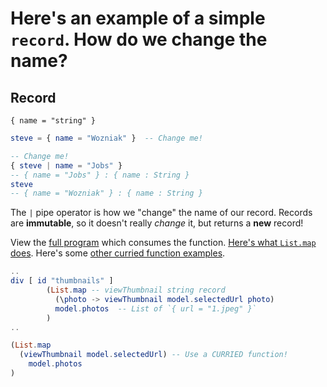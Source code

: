<!-- Front of card ===========================================================

    Simple Card Data

    - Type:
        What's the answer?
        A simple question->answer card;
        we're asking the question: "what does this code do?", e.g:

        - A function with an output you have to guess.
        - A class with a method that you need to call.

    - Docs:
        http://tinyurl.com/anki-simple-card

    - Key:
        ★ Required
        ☆ Optional (recommended)
        ✎ Optional (notes, markdown)
        ⤷ Field Type

    - Notes:
        View compiled file in your text editor or a Chrome-type browser.
        The `## H2` titles represent Anki text fields, with the contents below.

========================================================================== -->


<!-- -------------------------------------------------------------------------
    ★ Title

    ⤷ `string` (auto wrapped with a `H1` tag)
-------------------------------------------------------------------------- -->
# Here's an example of a simple `record`. How do we change the name?


<!-- -------------------------------------------------------------------------
    ☆ Subtitle

    ⤷ `string` (auto wrapped with a `H2` tag)
-------------------------------------------------------------------------- -->
## Record


<!-- -------------------------------------------------------------------------
    ☆ Syntax (inline code)

    ⤷ `code string` (auto wrapped with <p><code> tag)
-------------------------------------------------------------------------- -->
`{ name = "string" }`


<!-- -------------------------------------------------------------------------
    ★ Sample (code block or image)

    ⤷ `pre block | image`

      | Requires `markdown` fenced code block;

      A markdown fenced code block that will compile to our highlighted
      code with Pandoc. What does this code do?
-------------------------------------------------------------------------- -->
```elm
steve = { name = "Wozniak" }  -- Change me!
```


<!-- Back of card ======================================================== -->


<!-- -------------------------------------------------------------------------
    ★ Key point (code block or image)

    ⤷ `pre block | image`

      | Requires `markdown` fenced code block;

      A markdown fenced code block that will compile to our highlighted
      code with Pandoc. The output or answer to the above question.
-------------------------------------------------------------------------- -->
```elm
-- Change me!
{ steve | name = "Jobs" }
-- { name = "Jobs" } : { name : String }
steve
-- { name = "Wozniak" } : { name : String }
```


<!-- -------------------------------------------------------------------------
    ★ Key point notes

    ⤷ `rich html`
-------------------------------------------------------------------------- -->
The `|` pipe operator is how we "change" the name of our record. Records are **immutable**, so it doesn't really _change_ it, but returns a **new** record!


<!-- -------------------------------------------------------------------------
    ✎ Other notes

    ⤷ `rich html`
-------------------------------------------------------------------------- -->
View the [full program](https://ellie-app.com/q4j6ps87Cj5a1) which consumes the function. [Here's what `List.map` does](https://elmprogramming.com/list.html#mapping-a-list). Here's some [other curried function examples](https://www.codingexercises.com/guides/quickstart-elm-part-7).


<!-- -------------------------------------------------------------------------
    ✎ Markdown

    ⤷ `raw text`

      Do not add the compiled HTML to your card, rather, use the raw text
      Markdown fenced code block. This makes for easier editing of a card
      later on.

      Warning: may increase card file size
        @ https://github.com/badlydrawnrob/anki/issues/116
-------------------------------------------------------------------------- -->
```elm
..
div [ id "thumbnails" ]
        (List.map -- viewThumbnail string record
          (\photo -> viewThumbnail model.selectedUrl photo)
          model.photos  -- List of `{ url = "1.jpeg" }`
        )
..
```
```elm
(List.map
  (viewThumbnail model.selectedUrl) -- Use a CURRIED function!
    model.photos
)
```
